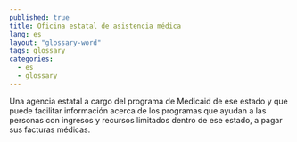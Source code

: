```yaml
---
published: true
title: Oficina estatal de asistencia médica
lang: es
layout: "glossary-word"
tags: glossary
categories:
  - es
  - glossary
---
```


Una agencia estatal a cargo del programa de Medicaid de ese estado y que puede facilitar información acerca de los programas que ayudan a las personas con ingresos y recursos limitados dentro de ese estado, a pagar sus facturas médicas.

